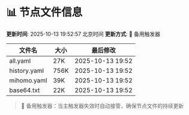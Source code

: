 # 📊 节点文件信息

**更新时间**: 2025-10-13 19:52:57 北京时间
**更新方式**: 🔄 备用触发器

| 文件名 | 大小 | 最后修改 |
|--------|------|----------|
| all.yaml | 27K | 2025-10-13 19:52 |
| history.yaml | 756K | 2025-10-13 19:52 |
| mihomo.yaml | 39K | 2025-10-13 19:52 |
| base64.txt | 22K | 2025-10-13 19:52 |

> 🔄 备用触发器：当主触发器失效时自动接管，确保节点文件的持续更新
